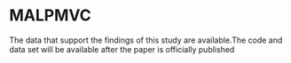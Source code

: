 # MALPMVC
The data that support the findings of this study are available.The code and data set will be available after the paper is officially published
